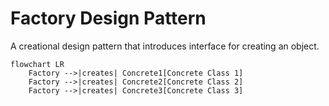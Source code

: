 # Factory Design Pattern

A creational design pattern that introduces interface for creating an object.

```mermaid
flowchart LR
    Factory -->|creates| Concrete1[Concrete Class 1]
    Factory -->|creates| Concrete2[Concrete Class 2]
    Factory -->|creates| Concrete3[Concrete Class 3]

```

